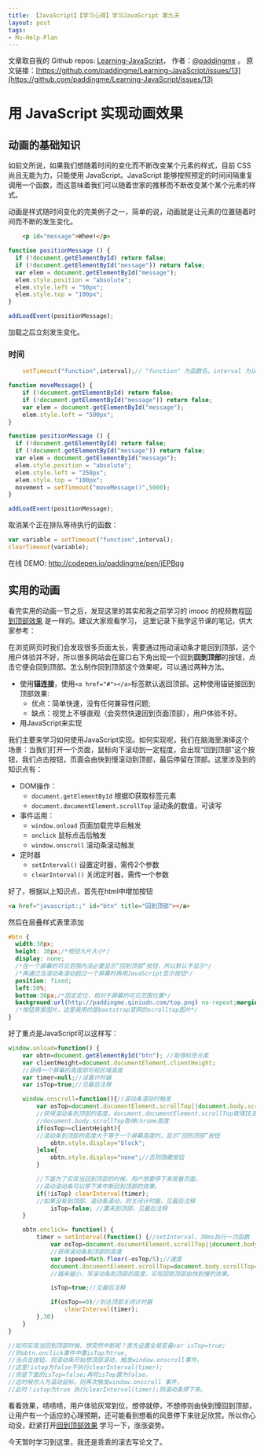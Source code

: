 ```yaml
---
title: 【JavaScript】【学习心得】学习JavaScript 第九天
layout: post
tags:
- Mu-Help-Plan
---
```



 文章取自我的 Github  repos: [Learning-JavaScript](https://github.com/paddingme/Learning-JavaScript)， 作者：[@paddingme](http://padding.me/about.html) 。
  原文链接：[https://github.com/paddingme/Learning-JavaScript/issues/13](https://github.com/paddingme/Learning-JavaScript/issues/13)

# 用 JavaScript 实现动画效果

## 动画的基础知识

如前文所说，如果我们想随着时间的变化而不断改变某个元素的样式，目前 CSS 尚且无能为力，只能使用 JavaScript。JavaScript 能够按照预定的时间间隔重复调用一个函数，而这意味着我们可以随着世家的推移而不断改变某个某个元素的样式。

动画是样式随时间变化的完美例子之一，简单的说，动画就是让元素的位置随着时间而不断的发生变化。

```html
    <p id="message">Whee!</p>
```

```js
function positionMessage () {
  if (!document.getElementById) return false;
  if (!document.getElementById("message")) return false;
  var elem = document.getElementById("message");
  elem.style.position = "absolute";
  elem.style.left = "50px";
  elem.style.top = "100px";
}

addLoadEvent(positionMessage);
```

加载之后立刻发生变化。

### 时间

```js
    setTimeout("function",interval);// "function" 为函数名，interval 为以毫秒为单位的时间
```

```js
function moveMessage() {
    if (!document.getElementById) return false;
    if (!document.getElementById("message")) return false;
    var elem = document.getElementById("message");
    elem.style.left = "500px";
}

function positionMessage () {
  if (!document.getElementById) return false;
  if (!document.getElementById("message")) return false;
  var elem = document.getElementById("message");
  elem.style.position = "absolute";
  elem.style.left = "250px";
  elem.style.top = "100px";
  movement = setTimeout("moveMessage()",5000);
}

addLoadEvent(positionMessage);
```

取消某个正在排队等待执行的函数：

```js
var variable = setTimeout("function",interval);
clearTimeout(variable);
```

在线 DEMO: http://codepen.io/paddingme/pen/jEPBqg

## 实用的动画

看完实用的动画一节之后，发现这里的其实和我之前学习的 imooc 的视频教程[回到顶部效果](http://www.imooc.com/learn/65) 是一样的。建议大家观看学习，
这里记录下我学这节课的笔记，供大家参考：

在浏览网页时我们会发现很多页面太长，需要通过拖动滚动条才能回到顶部，这个用户体验并不好，所以很多网站会在窗口右下角出现一个回到**回到顶部**的按钮，点击它便会回到顶部。怎么制作回到顶部这个效果呢，可以通过两种方法。

+ 使用**锚连接**，使用`<a href="#"></a>`标签默认返回顶部。这种使用锚链接回到顶部效果:
  - 优点：简单快速，没有任何兼容性问题;
  - 缺点：视觉上不够直观（会突然快速回到页面顶部），用户体验不好。
+ 用JavaScript来实现

我们主要来学习如何使用JavaScript实现。如何实现呢，我们在脑海里演绎这个场景：当我们打开一个页面，鼠标向下滚动到一定程度，会出现“回到顶部”这个按钮，我们点击按钮，页面会由快到慢滚动到顶部，最后停留在顶部。这里涉及到的知识点有：

- DOM操作：
  + `document.getElementById`  根据ID获取标签元素
  + `document.documentElement.scrollTop` 滚动条的数值，可读写
- 事件运用：
  + `window.onload` 页面加载完毕后触发
  + `onclick` 鼠标点击后触发
  + `window.onscroll` 滚动条滚动触发
- 定时器
  + `setInterval()` 设置定时器，需传2个参数
  + `clearInterval()` 关闭定时器，需传一个参数

好了，根据以上知识点，首先在html中增加按钮

```html
<a href="javascript:;" id="btn" title="回到顶部"></a>
```
然后在层叠样式表里添加

```css
#btn {
  width:38px;
  height: 38px;/*按钮大片大小*/
  display: none;
  /*在一个屏幕的可见范围内没必要显示“回到顶部”按钮，所以默认不显示*/
  /*再通过当滚动条滚动超过一个屏幕时再用JavaScript显示按钮*/
  position: fixed;
  left:50%;
  bottom:30px;/*固定定位，相对于屏幕的可见范围位置*/
  background:url(http://paddingme.qiniudn.com/top.png) no-repeat;margin-left: 25%;
  /*按钮背景图片，这里我用的是bootstrap官网的scrolltop图片*/
}
```

好了重点是JavaScript可以这样写：

```javascript
window.onload=function() {
    var obtn=document.getElementById("btn"); //取得标签元素
    var clientHeight=document.documentElement.clientHeight;
    //获得一个屏幕的高度即可视区域高度
    var timer=null;//设置计时器
    var isTop=true;//见最后注释

    window.onscroll=function(){//滚动条滚动时触发
        var osTop=document.documentElement.scrollTop||document.body.scrollTop;
        //获得滚动条到顶部的高度，document.documentElement.scrollTop取得IE高度，
        //document.body.scrollTop取得chrome高度
        if(osTop>=clientHeight){
        //滚动条到顶部的高度大于等于一个屏幕高度时，显示“回到顶部”按钮
            obtn.style.display="block";
        }else{
            obtn.style.display="none";//否则隐藏按钮
        }

        //下面为了实现当回到顶部的时候，用户想要停下来观看页面，
        //滚动滚动条可以停下来中断回到顶部的效果。
        if(!isTop) clearInterval(timer);
        //如果没有到顶部，滚动条滚动，则关闭计时器，见最后注释
            isTop=false; //置未到顶部，见最后注释
    }

    obtn.onclick= function() {
        timer = setInterval(function() {//setInterval，30ms执行一次函数
            var osTop=document.documentElement.scrollTop||document.body.scrollTop;
            //获得滚动条到顶部的高度
            var ispeed=Math.floor(-osTop/5);//速度
            document.documentElement.scrollTop=document.body.scrollTop=osTop+ispeed;
            //越来越小，写滚动条到顶部的高度，实现回到顶部由快到慢的效果。

            isTop=true;//见最后注释

            if(osTop==0)//到达顶部关闭计时器
                clearInterval(timer);
        },30)
    }
}

//如何实现当回到顶部时候，想突然中断呢？首先设置全局变量var isTop=true;
//则obtn.onclick事件中置isTop为true,
//当点击按钮，则滚动条开始想顶部滚动，触发window.onscroll事件，
//这里!istop为false不执行clearInterval(timer);
//但是下面的isTop=false;再将isTop置为false。
//这时候你人为滚动鼠标，则再次触发window.onscroll 事件，
//此时！istop为true 执行clearInterval(timer);则滚动条停下来。

```

看看效果，啧啧啧，用户体验灰常到位，想停就停，不想停则由快到慢回到顶部，让用户有一个适应的心理预期，还可能看到想看的风景停下来驻足欣赏。所以你心动没，赶紧打开[回到顶部效果](http://www.imooc.com/learn/65) 学习一下，涨涨姿势。


今天暂时学习到这里，我还是乖乖的滚去写论文了。
